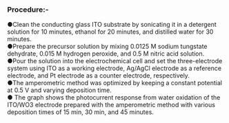 ### Procedure:-

●Clean the conducting glass ITO substrate by sonicating it in a detergent solution for 10 minutes, ethanol for 20 minutes, and distilled water for 30 minutes.
<br>
●Prepare the precursor solution by mixing 0.0125 M sodium tungstate dehydrate, 0.015 M hydrogen peroxide, and 0.5 M nitric acid solution.
<br>
●Pour the solution into the electrochemical cell and set the three-electrode system using ITO as a working electrode, Ag/AgCl electrode as a reference electrode, and Pt electrode as a counter electrode, respectively.
<br>
●The amperometric method was optimized by keeping a constant potential at  0.5 V and varying deposition time. 
<br>
●	The graph shows the photocurrent response from water oxidation of the ITO/WO3 electrode prepared with the amperometric method with various deposition times of 15 min, 30 min, and 45 minutes.
<br>
